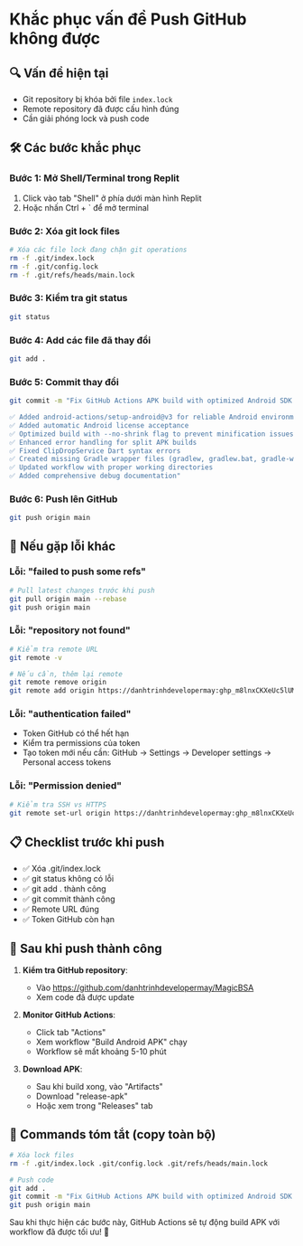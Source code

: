 # Khắc phục vấn đề Push GitHub không được

## 🔍 Vấn đề hiện tại
- Git repository bị khóa bởi file `index.lock`
- Remote repository đã được cấu hình đúng
- Cần giải phóng lock và push code

## 🛠️ Các bước khắc phục

### Bước 1: Mở Shell/Terminal trong Replit
1. Click vào tab "Shell" ở phía dưới màn hình Replit
2. Hoặc nhấn Ctrl + ` để mở terminal

### Bước 2: Xóa git lock files
```bash
# Xóa các file lock đang chặn git operations
rm -f .git/index.lock
rm -f .git/config.lock
rm -f .git/refs/heads/main.lock
```

### Bước 3: Kiểm tra git status
```bash
git status
```

### Bước 4: Add các file đã thay đổi
```bash
git add .
```

### Bước 5: Commit thay đổi
```bash
git commit -m "Fix GitHub Actions APK build with optimized Android SDK setup

✅ Added android-actions/setup-android@v3 for reliable Android environment
✅ Added automatic Android license acceptance  
✅ Optimized build with --no-shrink flag to prevent minification issues
✅ Enhanced error handling for split APK builds
✅ Fixed ClipDropService Dart syntax errors
✅ Created missing Gradle wrapper files (gradlew, gradlew.bat, gradle-wrapper.jar)
✅ Updated workflow with proper working directories
✅ Added comprehensive debug documentation"
```

### Bước 6: Push lên GitHub
```bash
git push origin main
```

## 🚨 Nếu gặp lỗi khác

### Lỗi: "failed to push some refs"
```bash
# Pull latest changes trước khi push
git pull origin main --rebase
git push origin main
```

### Lỗi: "repository not found" 
```bash
# Kiểm tra remote URL
git remote -v

# Nếu cần, thêm lại remote
git remote remove origin
git remote add origin https://danhtrinhdevelopermay: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@github.com/danhtrinhdevelopermay/MagicBSA.git
```

### Lỗi: "authentication failed"
- Token GitHub có thể hết hạn
- Kiểm tra permissions của token
- Tạo token mới nếu cần: GitHub → Settings → Developer settings → Personal access tokens

### Lỗi: "Permission denied"
```bash
# Kiểm tra SSH vs HTTPS
git remote set-url origin https://danhtrinhdevelopermay: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@github.com/danhtrinhdevelopermay/MagicBSA.git
```

## 📋 Checklist trước khi push

- ✅ Xóa .git/index.lock
- ✅ git status không có lỗi
- ✅ git add . thành công  
- ✅ git commit thành công
- ✅ Remote URL đúng
- ✅ Token GitHub còn hạn

## 🎯 Sau khi push thành công

1. **Kiểm tra GitHub repository**:
   - Vào https://github.com/danhtrinhdevelopermay/MagicBSA
   - Xem code đã được update

2. **Monitor GitHub Actions**:
   - Click tab "Actions" 
   - Xem workflow "Build Android APK" chạy
   - Workflow sẽ mất khoảng 5-10 phút

3. **Download APK**:
   - Sau khi build xong, vào "Artifacts"
   - Download "release-apk" 
   - Hoặc xem trong "Releases" tab

## 🔧 Commands tóm tắt (copy toàn bộ)

```bash
# Xóa lock files
rm -f .git/index.lock .git/config.lock .git/refs/heads/main.lock

# Push code
git add .
git commit -m "Fix GitHub Actions APK build with optimized Android SDK setup"
git push origin main
```

Sau khi thực hiện các bước này, GitHub Actions sẽ tự động build APK với workflow đã được tối ưu! 🚀